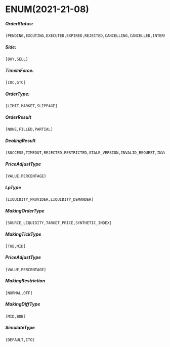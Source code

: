 # ENUM(2021-21-08)

##### OrderStatus:

```
[PENDING,EXCUTING,EXECUTED,EXPIRED,REJECTED,CANCELLING,CANCELLED,INTERRUPTED,UKNOWN]
```

##### Side:

```
[BUY,SELL]
```

##### TimeInForce:

```
[IOC,GTC]
```

##### OrderType:

```
[LIMIT,MARKET,SLIPPAGE]
```

##### OrderResult

```
[NONE,FILLED,PARTIAL]
```

##### DealingResult
```
[SUCCESS,TIMEOUT,REJECTED,RESTRICTED,STALE_VERSION,INVALID_REQUEST,INVALID_POSITION,INVALID_ORDER,INSUFFICIENT_LIQUIDITY,INSUFFICIENT_MARGIN,REDISPATCH,INTERNAL_ERROR]
```

##### PriceAdjustType
```
[VALUE,PERCENTAGE]
```

##### LpType
```
[LIQUIDITY_PROVIDER,LIQUIDITY_DEMANDER]
```

##### MakingOrderType
```
[SOURCE_LIQUIDITY,TARGET_PRICE,SYNTHETIC_INDEX]
```

##### MakingTickType
```
[TOB,MID]
```

##### PriceAdjustType
```
[VALUE,PERCENTAGE]
```

##### MakingRestriction
```
[NORMAL,OFF]
```

##### MakingDiffType
```
[MID,BOB]
```

##### SimulateType
```
[DEFAULT,ITO]
```
